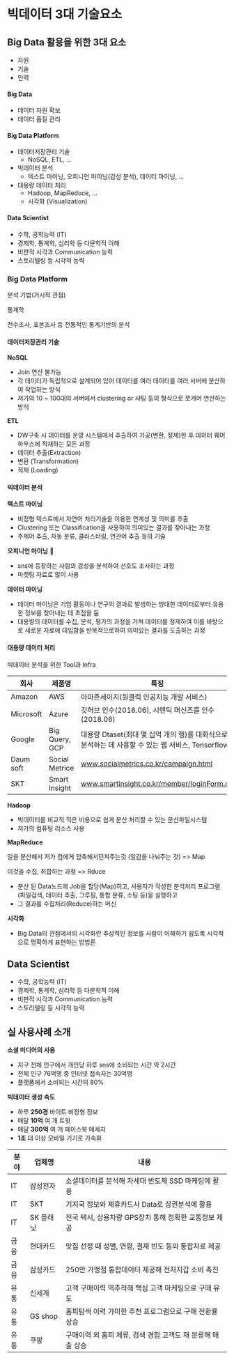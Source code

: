 # 빅데이터 3대 기술요소

## Big Data 활용을 위한 3대 요소

- 자원
- 기술
- 인력

#### **Big Data**

- 데이터 자원 확보
- 데이터 품질 관리

#### **Big Data Platform**

- 데이터저장관리 기술
  - NoSQL, ETL, ...
- 빅데이터 분석
  - 텍스트 마이닝, 오피니언 마이닝(감성 분석), 데이터 마이닝, ...
- 대용량 데이터 처리
  - Hadoop, MapReduce, ...
  - 시각화 (Visualization)

#### **Data Scientist**

- 수학, 공학능력 (IT)
- 경제학, 통계학, 심리학 등 다문학적 이해
- 비판적 시각과 Communication 능력
- 스토리텔링 등 시각적 능력



### **Big Data Platform**

분석 기법(거시적 관점)

통계학

전수조사, 표본조사 등 전통적인 통계기반의 분석

#### 데이터저장관리 기술

**NoSQL**

- Join 연산 불가능
- 각 데이터가 독립적으로 설계되어 있어 데이터를 여러 데이터를 여러 서버에 분산하여 작업하는 방식
- 저가의 10 ~ 100대의 서버에서 clustering or 샤팅 등의 형식으로 쪼개어 연산하는 방식

**ETL**

- DW구축 시 데이터를 운영 시스템에서 추출하여 가공(변환, 정제)한 후 데이터 웨어하우스에 적재하는 모든 과정 
- 데이터 추출(Extraction)
- 변환 (Transformation)
- 적재 (Loading)



#### 빅데이터 분석

**텍스트 마이닝**

- 비정형 텍스트에서 자연어 처리기술을 이용한 연계성 및 의미를 추출
- Clustering 또는 Classification을 사용하여 의미있는 결과를 찾아내는 과정
- 주제어 추출, 자동 분류, 클러스터링, 연관어 추출 등의 기술

**오피니언 마이닝** 🌟

- sns에 등장하는 사람의 감성을 분석하여 선호도 조사하는 과정
- 마켓팅 자료로 많이 사용

**데이터 마이닝**

- 데이터 마이닝은 기업 활동이나 연구의 결과로 발생하는 방대한 데이터로부터 유용한 정보를 찾아내는 데 초점을 둠
- 대용량의 데이터를 수집, 분석, 평가의 과정을 거쳐 데이터를 정제하여 이를 바탕으로 새로운 자료에 대입함을 반복적으로하여 의미있는 결과를 도출하는 과정



#### 대용량 데이터 처리

빅데이터 분석을 위한 Tool과 Infra

| 회사      | 제품명         | 특징                                                         |
| --------- | -------------- | ------------------------------------------------------------ |
| Amazon    | AWS            | 아마존세이지(원클릭 인공지능 개발 서비스)                    |
| Microsoft | Azure          | 깃허브 인수(2018.06), 시멘틱 머신즈를 인수(2018.06)          |
| Google    | Big Query, GCP | 대용량 Dtaset(최대 몇 십억 개의 행)를 대화식으로 분석하는 데 사용할 수 있는 웹 서비스, Tensorflow |
| Daum soft | Social Metrice | www.socialmetrics.co.kr/campaign.html                        |
| SKT       | Smart Insight  | www.smartinsight.co.kr/member/loginForm.do                   |

**Hadoop**

- 빅데이터를 비교적 적은 비용으로 쉽게 분산 처리할 수 있는 분산파일시스템
- 저가의 컴퓨팅 리소스 사용

**MapReduce**

일을 분산해서 저가 컴에게 압축해서던져주는것 (일감을 나눠주는 것) => Map

이것을 수집, 취합하는 과정 => Rduce

- 분산 된 Data노드에 Job을 할당(Map)하고, 사용자가 작성한 분석처리 프로그램(파일검색, 데이터 추출, 그루핑, 통합 분류, 소팅 등)을 실행하고
- 그 결과를 수집처리(Reduce)하는 머신

**시각화**

- Big Data의 관점에서의 시각화란 추상적인 정보를 사람이 이해하기 쉽도록 시각적으로 명확하게 표현하는 방법론



## **Data Scientist**

- 수학, 공학능력 (IT)
- 경제학, 통계학, 심리학 등 다문학적 이해
- 비판적 시각과 Communication 능력
- 스토리텔링 등 시각적 능력



## 실 사용사례 소개

**소셜 미디어의 사용**

- 지구 전체 인구에서 개인당 하루 sns에 소비되는 시간 약 2시간
- 전체 인구 76억명 중 인터넷 접속자는 30억명
- 플랫폼에서 소비되는 시간의 80%



**빅데이터 생성 속도**

- 하루 **250경** 바이트 비정형 정보
- 매달 **10억** 여 개 트윗
- 매달 **300억** 여 개 페이스북 메세지
- **1조** 대 이상 모바일 기기로 가속화

| 분야 | 업체명    | 내용                                                        |
| ---- | --------- | ----------------------------------------------------------- |
| IT   | 삼성전자  | 소셜데이터를 분석해 차세대 반도체 SSD 마케팅에 활용         |
| IT   | SKT       | 기지국 정보와 제휴카드사 Data로 상권분석에 활용             |
| IT   | SK 플래닛 | 전국 택시, 상용차량 GPS장치 통해 정확한 교통정보 제공       |
| 금융 | 현대카드  | 맛집 선정 때 성별, 연령, 결재 빈도 등의 통합자료 제공       |
| 금융 | 삼성카드  | 250만 가맹점 통합데이터 제공해 전자지갑 소비 촉진           |
| 유통 | 신세계    | 고객 구매이력 역추적해 핵심 고객 마케팅으로 구매 유도       |
| 유통 | GS shop   | 홈피탐색 이력 가미한 추천 프로그램으로 구매 전환률 상승     |
| 유통 | 쿠팡      | 구매이력 외 홈피 체류, 검색 경험 고객도 재 분류해 매출 상승 |

